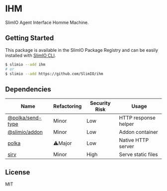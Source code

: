 # IHM
SlimIO Agent Interface Homme Machine.

## Getting Started
This package is available in the SlimIO Package Registry and can be easily installed with [SlimIO CLI](https://github.com/SlimIO/CLI).

```bash
$ slimio --add ihm
# or
$ slimio --add https://github.com/SlimIO/ihm
```

## Dependencies

|Name|Refactoring|Security Risk|Usage|
|---|---|---|---|
|[@polka/send-type](https://github.com/lukeed/polka)|Minor|Low|HTTP response helper|
|[@slimio/addon](https://github.com/SlimIO/Addon)|Minor|Low|Addon container|
|[polka](https://github.com/lukeed/polka)|⚠️Major|Low|Native HTTP server|
|[sirv]()|Minor|High|Serve static files|

## License
MIT
